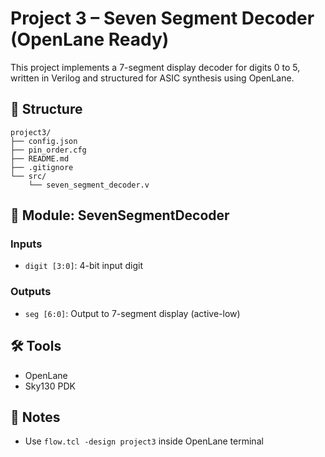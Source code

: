 # Project 3 – Seven Segment Decoder (OpenLane Ready)

This project implements a 7-segment display decoder for digits 0 to 5, written in Verilog and structured for ASIC synthesis using OpenLane.

## 📁 Structure

```
project3/
├── config.json
├── pin_order.cfg
├── README.md
├── .gitignore
└── src/
    └── seven_segment_decoder.v
```

## 🔧 Module: SevenSegmentDecoder

### Inputs
- `digit [3:0]`: 4-bit input digit

### Outputs
- `seg [6:0]`: Output to 7-segment display (active-low)

## 🛠 Tools
- OpenLane
- Sky130 PDK

## 📝 Notes
- Use `flow.tcl -design project3` inside OpenLane terminal
